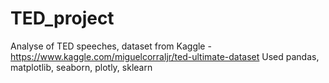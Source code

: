 # TED_project
Analyse of TED speeches, 
dataset from Kaggle - https://www.kaggle.com/miguelcorraljr/ted-ultimate-dataset
Used pandas, matplotlib, seaborn, plotly, sklearn
